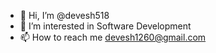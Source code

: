 - 👋 Hi, I’m @devesh518
- 👀 I’m interested in Software Development
- 📫 How to reach me devesh1260@gmail.com

<!---
devesh518/devesh518 is a ✨ special ✨ repository because its `README.md` (this file) appears on your GitHub profile.
You can click the Preview link to take a look at your changes.
--->
